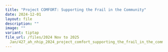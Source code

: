 ```yaml
---
title: "Project COMFORT: Supporting the Frail in the Community"
date: 2024-12-01
layout: file
description: ""
image: ""
variant: tiptap
file_url: /files/2024 Nov to 2025
  Jan/427_ah_nhip_2024_project_comfort_supporting_the_frail_in_the_community.pdf
---
```


